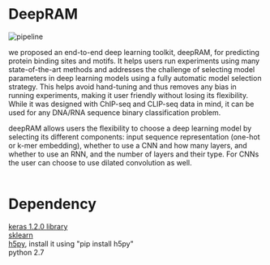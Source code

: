# DeepRAM
![pipeline](https://github.com/MedChaabane/deepRAM/blob/master/CSU-Ram.jpg)

we proposed an end-to-end deep learning toolkit, deepRAM, for predicting protein binding sites and motifs. It helps users run experiments using many state-of-the-art methods and addresses the challenge of selecting model parameters in deep learning models using a fully automatic model selection strategy. This helps avoid hand-tuning and thus removes any bias in running experiments, making it user friendly without losing its flexibility. While it was designed with ChIP-seq and CLIP-seq data in mind, it can be used for any DNA/RNA sequence binary classification problem.

deepRAM allows users the flexibility to choose a deep learning model by selecting its different components:  input sequence representation (one-hot or k-mer embedding), whether to use a CNN and how many layers, and whether to use an RNN, and the number of layers and their type. For CNNs the user can choose to use dilated convolution as well.
 <br><br>
# Dependency <br>
<a href=https://github.com/fchollet/keras/>keras 1.2.0 library</a> <br>
<a href=https://github.com/scikit-learn/scikit-learn>sklearn</a> <br>
<a href=http://www.h5py.org/>h5py</a>, install it using "pip install h5py" <br>
python 2.7 <br>
